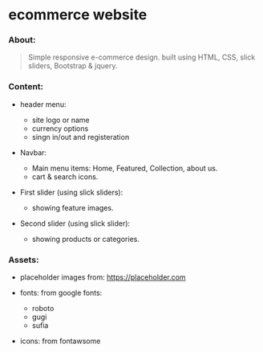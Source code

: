 # ecommerce website

### About:

  > Simple responsive e-commerce design. built using HTML, CSS, slick sliders, Bootstrap & jquery.


### Content:

- header menu:
    - site logo or name
    - currency options
    - singn in/out and registeration

- Navbar:
    - Main menu items: Home, Featured, Collection, about us.
    - cart & search icons.

- First slider (using slick sliders):
    - showing feature images.

-   Second slider (using slick slider):
    - showing products or categories.


### Assets:
- placeholder images from:
    https://placeholder.com

- fonts: from google fonts:
    - roboto
    - gugi
    - sufia

- icons: from fontawsome

